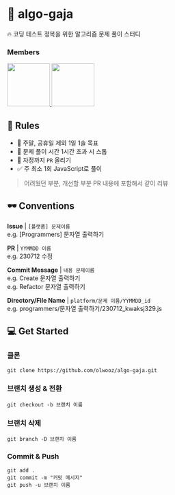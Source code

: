 # 🧐 algo-gaja
🔥 코딩 테스트 정복을 위한 알고리즘 문제 풀이 스터디

### Members
<div>
  <a href="https://github.com/olwooz">
    <img src="https://avatars.githubusercontent.com/u/24418404?v=4" width="100"style="max-width: 100%;">
  </a>
  <a href="https://github.com/kwaksj">
    <img src="https://avatars.githubusercontent.com/u/75911380?v=4" width="100" style="max-width: 100%;">
  </a>
</div>

## 📏 Rules
- 💪 주말, 공휴일 제외 1일 1솔 목표
- 🛑 문제 풀이 시간 1시간 초과 시 스톱
- 📝 자정까지 `PR` 올리기
- ✅ 주 최소 1회 JavaScript로 풀이
> 어려웠던 부분, 개선할 부분 PR 내용에 포함해서 같이 리뷰

## 🕶️ Conventions

**Issue** | `[플랫폼] 문제이름`  
e.g. [Programmers] 문자열 출력하기

**PR** | `YYMMDD 이름`  
e.g. 230712 수정

**Commit Message** | `내용 문제이름`  
e.g. Create 문자열 출력하기  
e.g. Refactor 문자열 출력하기

**Directory/File Name** | `platform/문제 이름/YYMMDD_id`  
e.g. programmers/문자열 출력하기/230712_kwaksj329.js

## 💻 Get Started
### 클론
```
git clone https://github.com/olwooz/algo-gaja.git
```
### 브랜치 생성 & 전환
```
git checkout -b 브랜치 이름
```
### 브랜치 삭제
```
git branch -D 브랜치 이름
```
### Commit & Push
```
git add .
git commit -m "커밋 메시지"
git push -u 브랜치 이름
```

